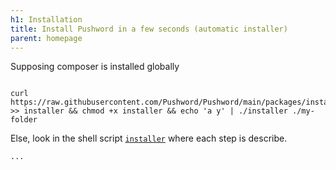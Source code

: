 ```yaml
---
h1: Installation
title: Install Pushword in a few seconds (automatic installer)
parent: homepage
---
```


Supposing composer is installed globally

```

curl https://raw.githubusercontent.com/Pushword/Pushword/main/packages/installer/src/installer >> installer && chmod +x installer && echo 'a y' | ./installer ./my-folder

```

Else, look in the shell script [`installer`](https://raw.githubusercontent.com/Pushword/Pushword/main/packages/installer/src/installer) where each step is describe.

<!-- for postcss... -->
<pre><code>...</code></pre>
